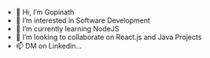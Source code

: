 - 👋 Hi, I’m Gopinath
- 👀 I’m interested in Software Development
- 🌱 I’m currently learning NodeJS
- 💞️ I’m looking to collaborate on React.js and Java Projects
- 📫 DM on Linkedin...
<!---
Gopi-Sakthi/Gopi-Sakthi is a ✨ special ✨ repository because its `README.md` (this file) appears on your GitHub profile.
You can click the Preview link to take a look at your changes.
--->
